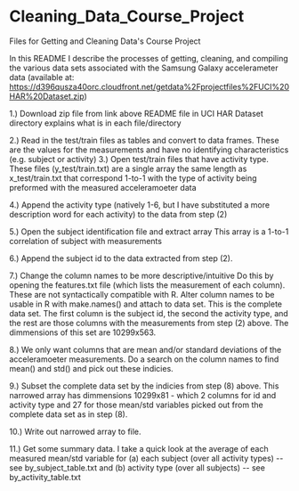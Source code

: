 Cleaning_Data_Course_Project
============================

Files for Getting and Cleaning Data's Course Project


In this README I describe the processes of getting, cleaning, and compiling the various data sets associated with the Samsung Galaxy accelerameter data (available at: https://d396qusza40orc.cloudfront.net/getdata%2Fprojectfiles%2FUCI%20HAR%20Dataset.zip)

1.) Download zip file from link above
  README file in UCI HAR Dataset directory explains what is in each file/directory
  
2.) Read in the test/train files as tables and convert to data frames.
  These are the values for the measurements and have no identifying characteristics (e.g. subject or activity)
3.) Open test/train files that have activity type.
  These files (y_test/train.txt) are a single array the same length as x_test/train.txt that correspond 1-to-1 with the type of activity being preformed with the measured acceleramoeter data

4.) Append the activity type (natively 1-6, but I have substituted a more description word for each activity) to the data from step (2)

5.) Open the subject identification file and extract array
  This array is a 1-to-1 correlation of subject with measurements

6.) Append the subject id to the data extracted from step (2).

7.) Change the column names to be more descriptive/intuitive
  Do this by opening the features.txt file (which lists the measurement of each column). These are not syntactically compatible with R.
  Alter column names to be usable in R with make.names() and attach to data set.
  This is the complete data set. The first column is the subject id, the second the activity type, and the rest are those columns with the measurements from step (2) above.
  The dimmensions of this set are 10299x563.

8.) We only want columns that are mean and/or standard deviations of the acceleramoeter measurements. Do a search on the column names to find mean() and std() and pick out these indicies. 

9.) Subset the complete data set by the indicies from step (8) above.
  This narrowed array has dimmensions 10299x81 - which 2 columns for id and activity type and 27 for those mean/std variables picked out from the complete data set as in step (8).

10.) Write out narrowed array to file.

11.) Get some summary data. I take a quick look at the average of each measured mean/std variable for (a) each subject (over all activity types) -- see by_subject_table.txt and (b) activity type (over all subjects) -- see by_activity_table.txt

